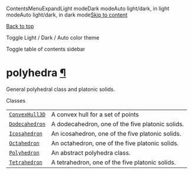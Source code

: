 ContentsMenuExpandLight modeDark modeAuto light/dark, in light modeAuto light/dark, in dark mode[Skip to content](https://docs.manim.community/en/stable/reference/manim.mobject.three_d.polyhedra.html#furo-main-content)

[Back to top](https://docs.manim.community/en/stable/reference/manim.mobject.three_d.polyhedra.html#)

Toggle Light / Dark / Auto color theme

Toggle table of contents sidebar

# polyhedra [¶](https://docs.manim.community/en/stable/reference/manim.mobject.three_d.polyhedra.html\#module-manim.mobject.three_d.polyhedra "Link to this heading")

General polyhedral class and platonic solids.

Classes

|     |     |
| --- | --- |
| [`ConvexHull3D`](https://docs.manim.community/en/stable/reference/manim.mobject.three_d.polyhedra.ConvexHull3D.html#manim.mobject.three_d.polyhedra.ConvexHull3D "manim.mobject.three_d.polyhedra.ConvexHull3D") | A convex hull for a set of points |
| [`Dodecahedron`](https://docs.manim.community/en/stable/reference/manim.mobject.three_d.polyhedra.Dodecahedron.html#manim.mobject.three_d.polyhedra.Dodecahedron "manim.mobject.three_d.polyhedra.Dodecahedron") | A dodecahedron, one of the five platonic solids. |
| [`Icosahedron`](https://docs.manim.community/en/stable/reference/manim.mobject.three_d.polyhedra.Icosahedron.html#manim.mobject.three_d.polyhedra.Icosahedron "manim.mobject.three_d.polyhedra.Icosahedron") | An icosahedron, one of the five platonic solids. |
| [`Octahedron`](https://docs.manim.community/en/stable/reference/manim.mobject.three_d.polyhedra.Octahedron.html#manim.mobject.three_d.polyhedra.Octahedron "manim.mobject.three_d.polyhedra.Octahedron") | An octahedron, one of the five platonic solids. |
| [`Polyhedron`](https://docs.manim.community/en/stable/reference/manim.mobject.three_d.polyhedra.Polyhedron.html#manim.mobject.three_d.polyhedra.Polyhedron "manim.mobject.three_d.polyhedra.Polyhedron") | An abstract polyhedra class. |
| [`Tetrahedron`](https://docs.manim.community/en/stable/reference/manim.mobject.three_d.polyhedra.Tetrahedron.html#manim.mobject.three_d.polyhedra.Tetrahedron "manim.mobject.three_d.polyhedra.Tetrahedron") | A tetrahedron, one of the five platonic solids. |